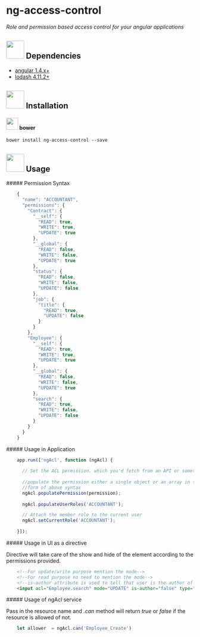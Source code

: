 # ng-access-control

*Role and permission based access control for your angular applications*


<img src="https://drslash.com/wp-content/uploads/2014/12/Archive-Utility.png" width="48" height="48">&nbsp;Dependencies
----------------------------
- [angular 1.4.x+](https://github.com/angular/angular)
- [lodash 4.11.2+](https://github.com/lodash/lodash)

<img src="http://www.hostingreviewslist.com/wp-content/uploads/2013/04/code-icon-script.png" width="48" height="48">&nbsp;Installation
----------------------------

#### <img src="https://versioneye.files.wordpress.com/2014/01/bower-logo.png" width="32" height="32">&nbsp;bower

```
bower install ng-access-control --save
```

<img src="http://www.hostingreviewslist.com/wp-content/uploads/2013/04/code-icon-script.png" width="48" height="48">&nbsp;Usage
----------------------------

#####&nbsp;Permission Syntax

```js
    {
      "name": "ACCOUNTANT",
      "permissions": {
        "Contract": {
          "__self": {
            "READ": true,
            "WRITE": true,
            "UPDATE": true
          },
          "__global": {
            "READ": false,
            "WRITE": false,
            "UPDATE": true
          },
          "status": {
            "READ": false,
            "WRITE": false,
            "UPDATE": false
          },
          "job": {
            "title": {
              "READ": true,
              "UPDATE": false
            }
          }
        },
        "Employee": {
          "__self": {
            "READ": true,
            "WRITE": true,
            "UPDATE": true
          },
          "__global": {
            "READ": false,
            "WRITE": false,
            "UPDATE": true
          },
          "search": {
            "READ": true,
            "WRITE": false,
            "UPDATE": false
          }
        }
      }
    }
```

#####&nbsp;Usage in Application

```js
    app.run(['ngAcl', function (ngAcl) {
    
      // Set the ACL permission. which you'd fetch from an API or something.
      
      //populate the permission either a single object or an array in the
      //form of above syntax
      ngAcl.populatePermission(permission);
    
      ngAcl.populateUserRoles('ACCOUNTANT');

      // Attach the member role to the current user
      ngAcl.setCurrentRole('ACCOUNTANT');
    
    }]);
```

#####&nbsp;Usage in UI as a directive

Directive will take care of the show and hide of the element according to the permissions provided.

```html
    <!--For update/write purpose mention the mode-->
    <!--For read purpose no need to mention the mode-->
    <!--is-author attribute is used to tell that user is the author of the object-->
    <input acl="Employee.search" mode="UPDATE" is-author="false" type="text" ng-model="vm.searchKeyword" class="form-control" name="email" placeholder="Enter email">
```

#####&nbsp;Usage of ngAcl service

Pass in the resource name and *.can* method will return *true* or *false* if the resource is allowed of not.

```js
    let allower  = ngAcl.can('Employee_Create')
```

